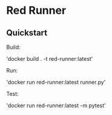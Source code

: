 # Red Runner

## Quickstart

Build:

'docker build . -t red-runner:latest'

Run:

'docker run red-runner:latest runner.py'

Test:

'docker run red-runner:latest -m pytest'